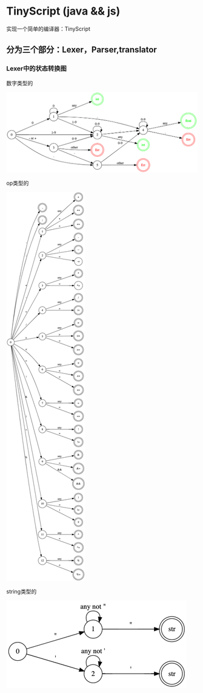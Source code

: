 # TinyScript (java && js)
实现一个简单的编译器：TinyScript


## 分为三个部分：Lexer，Parser,translator

### Lexer中的状态转换图

数字类型的

![number](./photo/number.png)

op类型的

![op](./photo/op.png)

string类型的

![string](./photo/string.png)

